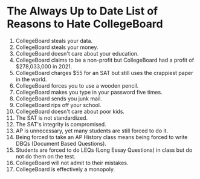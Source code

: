 # The Always Up to Date List of Reasons to Hate CollegeBoard
1. CollegeBoard steals your data.
2. CollegeBoard steals your money.
3. CollegeBoard doesn't care about your education.
4. CollegeBoard claims to be a non-profit but CollegeBoard had a profit of $278,033,000 in 2021.
5. CollegeBoard charges $55 for an SAT but still uses the crappiest paper in the world.
6. CollegeBoard forces you to use a wooden pencil.
7. CollegeBoard makes you type in your password five times.
8. CollegeBoard sends you junk mail.
9. CollegeBoard rips off your school.
10. CollegeBoard doesn't care about poor kids.
11. The SAT is not standardized.
12. The SAT's integrity is compromised.
13. AP is unnecessary, yet many students are still forced to do it.
14. Being forced to take an AP History class means being forced to write DBQs (Document Based Questions).
15. Students are forced to do LEQs (Long Essay Questions) in class but do not do them on the test.
16. CollegeBoard will not admit to their mistakes.
17. CollegeBoard is effectively a monopoly.
